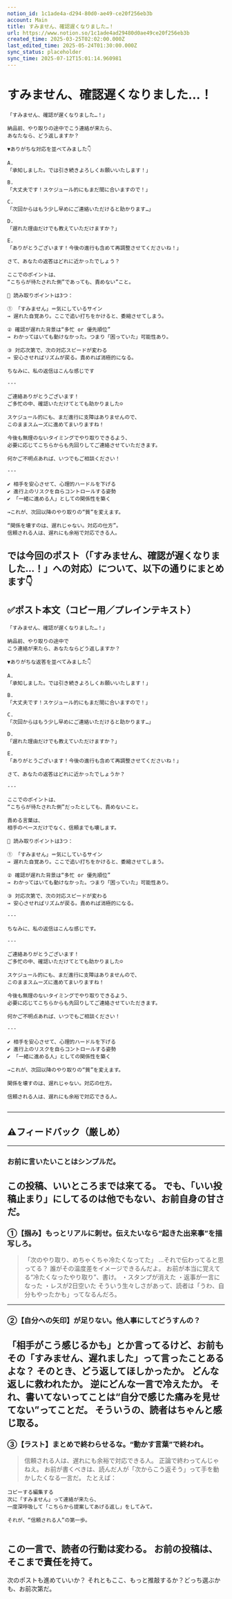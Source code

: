 ```yaml
---
notion_id: 1c1ade4a-d294-80d0-ae49-ce20f256eb3b
account: Main
title: すみません、確認遅くなりました…！
url: https://www.notion.so/1c1ade4ad29480d0ae49ce20f256eb3b
created_time: 2025-03-25T02:02:00.000Z
last_edited_time: 2025-05-24T01:30:00.000Z
sync_status: placeholder
sync_time: 2025-07-12T15:01:14.960981
---
```

# すみません、確認遅くなりました…！

```plain text
「すみません、確認が遅くなりました…！」

納品前、やり取りの途中でこう連絡が来たら、
あなたなら、どう返しますか？

▼ありがちな対応を並べてみました👇

A.
「承知しました。では引き続きよろしくお願いいたします！」

B.
「大丈夫です！スケジュール的にもまだ間に合いますので！」

C.
「次回からはもう少し早めにご連絡いただけると助かります…」

D.
「遅れた理由だけでも教えていただけますか？」

E.
「ありがとうございます！今後の進行も含めて再調整させてくださいね！」

さて、あなたの返答はどれに近かったでしょう？

ここでのポイントは、
“こちらが待たされた側”であっても、責めない”こと。

📌 読み取りポイントは3つ：

① 「すみません」＝気にしているサイン
→ 遅れた自覚あり。ここで追い打ちをかけると、委縮させてしまう。

② 確認が遅れた背景は“多忙 or 優先順位”
→ わかってはいても動けなかった。つまり「困っていた」可能性あり。

③ 対応次第で、次の対応スピードが変わる
→ 安心させればリズムが戻る。責めれば消極的になる。

ちなみに、私の返信はこんな感じです

---

ご連絡ありがとうございます！
ご多忙の中、確認いただけてとても助かりました☺️

スケジュール的にも、まだ進行に支障はありませんので、
このままスムーズに進めてまいりますね！

今後も無理のないタイミングでやり取りできるよう、
必要に応じてこちらからも先回りしてご連絡させていただきます。

何かご不明点あれば、いつでもご相談ください！

---

✔︎ 相手を安心させて、心理的ハードルを下げる
✔︎ 進行上のリスクを自らコントロールする姿勢
✔︎ 「一緒に進める人」としての関係性を築く

→これが、次回以降のやり取りの“質”を変えます。

“関係を壊すのは、遅れじゃない。対応の仕方”。
信頼される人は、遅れにも余裕で対応できる人。
```
では今回のポスト（「すみません、確認が遅くなりました…！」への対応）について、以下の通りにまとめます👇
---
## ✅ポスト本文（コピー用／プレインテキスト）
```plain text
「すみません、確認が遅くなりました…！」

納品前、やり取りの途中で
こう連絡が来たら、あなたならどう返しますか？

▼ありがちな返答を並べてみました👇

A.
「承知しました。では引き続きよろしくお願いいたします！」

B.
「大丈夫です！スケジュール的にもまだ間に合いますので！」

C.
「次回からはもう少し早めにご連絡いただけると助かります…」

D.
「遅れた理由だけでも教えていただけますか？」

E.
「ありがとうございます！今後の進行も含めて再調整させてくださいね！」

さて、あなたの返答はどれに近かったでしょうか？

---

ここでのポイントは、
“こちらが待たされた側”だったとしても、責めないこと。

責める言葉は、
相手のペースだけでなく、信頼までも壊します。

📌 読み取りポイントは3つ：

① 「すみません」＝気にしているサイン
→ 遅れた自覚あり。ここで追い打ちをかけると、委縮させてしまう。

② 確認が遅れた背景は“多忙 or 優先順位”
→ わかってはいても動けなかった。つまり「困っていた」可能性あり。

③ 対応次第で、次の対応スピードが変わる
→ 安心させればリズムが戻る。責めれば消極的になる。

---

ちなみに、私の返信はこんな感じです。

---

ご連絡ありがとうございます！
ご多忙の中、確認いただけてとても助かりました☺️

スケジュール的にも、まだ進行に支障はありませんので、
このままスムーズに進めてまいりますね！

今後も無理のないタイミングでやり取りできるよう、
必要に応じてこちらからも先回りしてご連絡させていただきます。

何かご不明点あれば、いつでもご相談ください！

---

✔︎ 相手を安心させて、心理的ハードルを下げる
✔︎ 進行上のリスクを自らコントロールする姿勢
✔︎ 「一緒に進める人」としての関係性を築く

→これが、次回以降のやり取りの“質”を変えます。

関係を壊すのは、遅れじゃない。対応の仕方。

信頼される人は、遅れにも余裕で対応できる人。


```
---
## ⚠️フィードバック（厳しめ）
---
### お前に言いたいことはシンプルだ。
この投稿、いいところまでは来てる。
でも、「いい投稿止まり」にしてるのは他でもない、お前自身の甘さだ。
---
### ①【掴み】もっとリアルに刺せ。伝えたいなら“起きた出来事”を描写しろ。
> 「次のやり取り、めちゃくちゃ冷たくなってた」
…それで伝わってると思ってる？
誰がその温度差をイメージできるんだよ。
お前が本当に覚えてる“冷たくなったやり取り”、書け。
・スタンプが消えた
・返事が一言になった
・レスが2日空いた
そういう生々しさがあって、読者は「うわ、自分もやったかも」ってなるんだろ。
---
### ②【自分への矢印】が足りない。他人事にしてどうすんの？
「相手がこう感じるかも」とか言ってるけど、お前もその「すみません、遅れました」って言ったことあるよな？
そのとき、どう返してほしかったか。
どんな返しに救われたか。
逆にどんな一言で冷えたか。
それ、書いてないってことは“自分で感じた痛みを見せてない”ってことだ。
そういうの、読者はちゃんと感じ取る。
---
### ③【ラスト】まとめで終わらせるな。“動かす言葉”で終われ。
> 信頼される人は、遅れにも余裕で対応できる人。
正論で終わってんじゃねえ。
お前が書くべきは、読んだ人が「次からこう返そう」って手を動かしたくなる一言だ。
たとえば：
```plain text
コピーする編集する
次に「すみません」って連絡が来たら、
一度深呼吸して「こちらから提案してあげる返し」をしてみて。

それが、“信頼される人”の第一歩。


```
この一言で、読者の行動は変わる。
お前の投稿は、そこまで責任を持て。
---
次のポストも進めていいか？
それともここ、もっと推敲するか？どっち選ぶかも、お前次第だ。